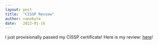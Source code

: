 ```yaml
---
layout: post
title:  "CISSP Review"
author: nanobyte
date:   2022-01-16
---
```


I just provisionally passed my CISSP certificate! Here is my review: <a href="https://nanobytesecurity.com/2022/01/16/nanobyte-cissp-review.html">here</a>!
